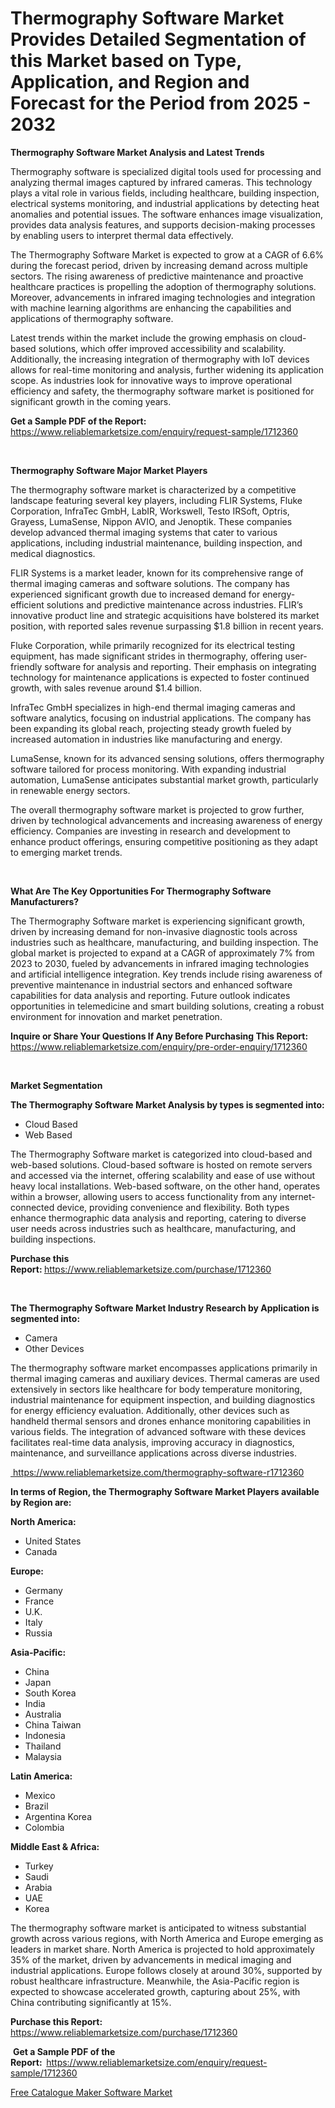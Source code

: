 <p><h1>Thermography Software Market Provides Detailed Segmentation of this Market based on Type, Application, and Region and Forecast for the Period from 2025 - 2032</h1></p><p><strong>Thermography Software Market Analysis and Latest Trends</strong></p>
<p><p>Thermography software is specialized digital tools used for processing and analyzing thermal images captured by infrared cameras. This technology plays a vital role in various fields, including healthcare, building inspection, electrical systems monitoring, and industrial applications by detecting heat anomalies and potential issues. The software enhances image visualization, provides data analysis features, and supports decision-making processes by enabling users to interpret thermal data effectively.</p><p>The Thermography Software Market is expected to grow at a CAGR of 6.6% during the forecast period, driven by increasing demand across multiple sectors. The rising awareness of predictive maintenance and proactive healthcare practices is propelling the adoption of thermography solutions. Moreover, advancements in infrared imaging technologies and integration with machine learning algorithms are enhancing the capabilities and applications of thermography software.</p><p>Latest trends within the market include the growing emphasis on cloud-based solutions, which offer improved accessibility and scalability. Additionally, the increasing integration of thermography with IoT devices allows for real-time monitoring and analysis, further widening its application scope. As industries look for innovative ways to improve operational efficiency and safety, the thermography software market is positioned for significant growth in the coming years.</p></p>
<p><strong>Get a Sample PDF of the Report:&nbsp;</strong> <a href="https://www.reliablemarketsize.com/enquiry/request-sample/1712360?utm_campaign=2005&utm_medium=2&utm_source=Github&utm_content=ia&utm_term=11012025&utm_id=thermography-software">https://www.reliablemarketsize.com/enquiry/request-sample/1712360</a></p>
<p>&nbsp;</p>
<p><strong>Thermography Software Major Market Players</strong></p>
<p><p>The thermography software market is characterized by a competitive landscape featuring several key players, including FLIR Systems, Fluke Corporation, InfraTec GmbH, LabIR, Workswell, Testo IRSoft, Optris, Grayess, LumaSense, Nippon AVIO, and Jenoptik. These companies develop advanced thermal imaging systems that cater to various applications, including industrial maintenance, building inspection, and medical diagnostics.</p><p>FLIR Systems is a market leader, known for its comprehensive range of thermal imaging cameras and software solutions. The company has experienced significant growth due to increased demand for energy-efficient solutions and predictive maintenance across industries. FLIR’s innovative product line and strategic acquisitions have bolstered its market position, with reported sales revenue surpassing $1.8 billion in recent years.</p><p>Fluke Corporation, while primarily recognized for its electrical testing equipment, has made significant strides in thermography, offering user-friendly software for analysis and reporting. Their emphasis on integrating technology for maintenance applications is expected to foster continued growth, with sales revenue around $1.4 billion.</p><p>InfraTec GmbH specializes in high-end thermal imaging cameras and software analytics, focusing on industrial applications. The company has been expanding its global reach, projecting steady growth fueled by increased automation in industries like manufacturing and energy.</p><p>LumaSense, known for its advanced sensing solutions, offers thermography software tailored for process monitoring. With expanding industrial automation, LumaSense anticipates substantial market growth, particularly in renewable energy sectors.</p><p>The overall thermography software market is projected to grow further, driven by technological advancements and increasing awareness of energy efficiency. Companies are investing in research and development to enhance product offerings, ensuring competitive positioning as they adapt to emerging market trends.</p></p>
<p>&nbsp;</p>
<p><strong>What Are The Key Opportunities For Thermography Software Manufacturers?</strong></p>
<p><p>The Thermography Software market is experiencing significant growth, driven by increasing demand for non-invasive diagnostic tools across industries such as healthcare, manufacturing, and building inspection. The global market is projected to expand at a CAGR of approximately 7% from 2023 to 2030, fueled by advancements in infrared imaging technologies and artificial intelligence integration. Key trends include rising awareness of preventive maintenance in industrial sectors and enhanced software capabilities for data analysis and reporting. Future outlook indicates opportunities in telemedicine and smart building solutions, creating a robust environment for innovation and market penetration.</p></p>
<p><strong>Inquire or Share Your Questions If Any Before Purchasing This Report:</strong> <a href="https://www.reliablemarketsize.com/enquiry/pre-order-enquiry/1712360?utm_campaign=2005&utm_medium=2&utm_source=Github&utm_content=ia&utm_term=11012025&utm_id=thermography-software">https://www.reliablemarketsize.com/enquiry/pre-order-enquiry/1712360</a></p>
<p>&nbsp;</p>
<p><strong>Market Segmentation</strong></p>
<p><strong>The Thermography Software Market Analysis by types is segmented into:</strong></p>
<p><ul><li>Cloud Based</li><li>Web Based</li></ul></p>
<p><p>The Thermography Software market is categorized into cloud-based and web-based solutions. Cloud-based software is hosted on remote servers and accessed via the internet, offering scalability and ease of use without heavy local installations. Web-based software, on the other hand, operates within a browser, allowing users to access functionality from any internet-connected device, providing convenience and flexibility. Both types enhance thermographic data analysis and reporting, catering to diverse user needs across industries such as healthcare, manufacturing, and building inspections.</p></p>
<p><strong>Purchase this Report:&nbsp;</strong><a href="https://www.reliablemarketsize.com/purchase/1712360?utm_campaign=2005&utm_medium=2&utm_source=Github&utm_content=ia&utm_term=11012025&utm_id=thermography-software">https://www.reliablemarketsize.com/purchase/1712360</a></p>
<p>&nbsp;</p>
<p><strong>The Thermography Software Market Industry Research by Application is segmented into:</strong></p>
<p><ul><li>Camera</li><li>Other Devices</li></ul></p>
<p><p>The thermography software market encompasses applications primarily in thermal imaging cameras and auxiliary devices. Thermal cameras are used extensively in sectors like healthcare for body temperature monitoring, industrial maintenance for equipment inspection, and building diagnostics for energy efficiency evaluation. Additionally, other devices such as handheld thermal sensors and drones enhance monitoring capabilities in various fields. The integration of advanced software with these devices facilitates real-time data analysis, improving accuracy in diagnostics, maintenance, and surveillance applications across diverse industries.</p></p>
<p><a href="https://www.reliablemarketsize.com/thermography-software-r1712360?utm_campaign=2005&utm_medium=2&utm_source=Github&utm_content=ia&utm_term=11012025&utm_id=thermography-software">&nbsp;https://www.reliablemarketsize.com/thermography-software-r1712360</a></p>
<p><strong>In terms of Region, the Thermography Software Market Players available by Region are:</strong></p>
<p>
    <p> <strong> North America: </strong>
        <ul>
            <li>United States</li>
            <li>Canada</li>
        </ul>
        </p> 
    <p> <strong> Europe: </strong>
        <ul>
            <li>Germany</li>
            <li>France</li>
            <li>U.K.</li>
            <li>Italy</li>
            <li>Russia</li>
        </ul>
        </p> 
    <p> <strong> Asia-Pacific: </strong>
        <ul>
            <li>China</li>
            <li>Japan</li>
            <li>South Korea</li>
            <li>India</li>
            <li>Australia</li>
            <li>China Taiwan</li>
            <li>Indonesia</li>
            <li>Thailand</li>
            <li>Malaysia</li>
        </ul>
        </p> 
    <p> <strong> Latin America: </strong>
        <ul>
            <li>Mexico</li>
            <li>Brazil</li>
            <li>Argentina Korea</li>
            <li>Colombia</li>
        </ul>
        </p> 
    <p> <strong> Middle East & Africa: </strong>
        <ul>
            <li>Turkey</li>
            <li>Saudi</li>
            <li>Arabia</li>
            <li>UAE</li>
            <li>Korea</li>
        </ul>
    </p>
    </p>
<p><p>The thermography software market is anticipated to witness substantial growth across various regions, with North America and Europe emerging as leaders in market share. North America is projected to hold approximately 35% of the market, driven by advancements in medical imaging and industrial applications. Europe follows closely at around 30%, supported by robust healthcare infrastructure. Meanwhile, the Asia-Pacific region is expected to showcase accelerated growth, capturing about 25%, with China contributing significantly at 15%.</p></p>
<p><strong>Purchase this Report: </strong><a href="https://www.reliablemarketsize.com/purchase/1712360?utm_campaign=2005&utm_medium=2&utm_source=Github&utm_content=ia&utm_term=11012025&utm_id=thermography-software">https://www.reliablemarketsize.com/purchase/1712360</a></p>
<p>&nbsp;<strong>Get a Sample PDF of the Report:&nbsp;&nbsp;</strong><a href="https://www.reliablemarketsize.com/enquiry/request-sample/1712360?utm_campaign=2005&utm_medium=2&utm_source=Github&utm_content=ia&utm_term=11012025&utm_id=thermography-software">https://www.reliablemarketsize.com/enquiry/request-sample/1712360</a></p>
<p><strong></strong></p>
<p><p><a href="https://github.com/lylyparadise/Market-Research-Report-List-5/blob/main/free-catalogue-maker-software-market.md?utm_campaign=2005&utm_medium=2&utm_source=Github&utm_content=ia&utm_term=11012025&utm_id=thermography-software">Free Catalogue Maker Software Market</a></p></p>